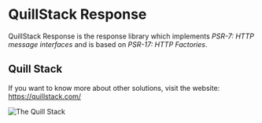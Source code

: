 # QuillStack Response

QuillStack Response is the response library which implements
_PSR-7: HTTP message interfaces_ and is based on
_PSR-17: HTTP Factories_.

## Quill Stack

If you want to know more about other solutions, visit the website: \
https://quillstack.com/ 

![The Quill Stack](http://quillstack.com/quillstack.png)
